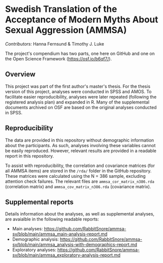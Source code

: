 # Swedish Translation of the Acceptance of Modern Myths About Sexual Aggression (AMMSA)

*Contributors:* Hanna Fernsund & Timothy J. Luke

The project's compendium has two parts, one here on GitHub and one on the Open
Science Framework (https://osf.io/b6qf7/).

## Overview

This project was part of the first author's master's thesis. For the thesis
version of this project, analyses were conducted in SPSS and AMOS. To facilitate
easier reproducibility, analyses were later repeated (following the registered
analysis plan) and expanded in R. Many of the supplemental documents archived
on OSF are based on the original analyses conducted in SPSS.

## Reproducibility

The data are provided in this repository without demographic information about
the participants. As such, analyses involving these variables cannot be easily
reproduced. However, relevant results are provided in a readable report in this
repository.

To assist with reproducibility, the correlation and covariance matrices (for all
AMMSA items) are stored in the `/rda/` folder in the GitHub repository. These
matrices were calculated using the N = 386 sample, excluding attention check
failures. The relevant files are `ammsa_cor_matrix_n386.rda` (correlation
matrix) and `ammsa_cov_matrix_n386.rda` (covariance matrix).

## Supplemental reports

Details information about the analyses, as well as supplemental analyses, are
avaialble in the following readable reports:

- Main analyses: https://github.com/RabbitSnore/ammsa-sv/blob/main/ammsa_main-analysis-report.md
- Demographic analysis: https://github.com/RabbitSnore/ammsa-sv/blob/main/ammsa_analysis-with-demographics-report.md
- Exploratory analyses: https://github.com/RabbitSnore/ammsa-sv/blob/main/ammsa_exploratory-analysis-report.md
